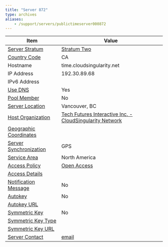 ```yaml
---
title: "Server 872"
type: archives
aliases:
    - /support/servers/publictimeserver000872
---
```


| Item | Value |
| ----- | ----- |
| [Server Stratum](/support/servers/serverstratum) | [Stratum Two](/support/servers/stratumtwotimeservers) |
| [Country Code](/support/servers/countrycode) | CA |
| Hostname |  time.cloudsingularity.net |
| IP Address |  192.30.89.68 |
| IPv6 Address | |
| [Use DNS](/support/servers/usedns) | Yes |
| [Pool Member](/support/servers/poolmember) | No |
| [Server Location](/support/servers/serverlocation) |  Vancouver, BC |
| [Host Organization](/support/servers/hostorganization) | [Tech Futures Interactive Inc. - CloudSingularity Network](https://www.techfutures.co)|
| [ Geographic Coordinates](/support/servers/geographiccoordinates) | |
| [Server Synchronization](/support/servers/serversynchronization) | GPS |
| [Service Area](/support/servers/servicearea) | North America |
| [Access Policy](/support/servers/accesspolicy) | [Open Access](/support/servers/openaccess) |
| [Access Details](/support/servers/accessdetails) |  |
| [Notification Message](/support/servers/notificationmessage) | No |
| [Autokey](/support/servers/autokey) | No |
| [Autokey URL](/support/servers/autokeyurl) | |
| [Symmetric Key](/support/servers/symmetrickey) | No |
| [Symmetric Key Type](/support/servers/symmetrickeytype) | |
| [Symmetric Key URL](/support/servers/symmetrickeyurl) | |
| [Server Contact](/support/servers/servercontact) | [email](mailto:time@cloudsingularity.net) |